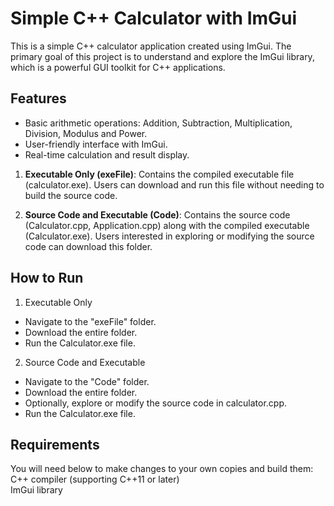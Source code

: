 # Simple C++ Calculator with ImGui
This is a simple C++ calculator application created using ImGui. The primary goal of this project is to understand and explore the ImGui library, which is a powerful GUI toolkit for C++ applications.

## Features
* Basic arithmetic operations: Addition, Subtraction, Multiplication, Division, Modulus and Power.
* User-friendly interface with ImGui.
* Real-time calculation and result display.

1. **Executable Only (exeFile)**: Contains the compiled executable file (calculator.exe). Users can download and run this file without needing to build the source code.

2. **Source Code and Executable (Code)**: Contains the source code (Calculator.cpp, Application.cpp) along with the compiled executable (Calculator.exe). Users interested in exploring or modifying the source code can download this folder.


## How to Run
1. Executable Only
* Navigate to the "exeFile" folder.
* Download the entire folder.
* Run the Calculator.exe file.

2. Source Code and Executable
* Navigate to the "Code" folder.
* Download the entire folder.
* Optionally, explore or modify the source code in calculator.cpp.
* Run the Calculator.exe file.


## Requirements
You will need below to make changes to your own copies and build them:<br>
C++ compiler (supporting C++11 or later) <br>
ImGui library